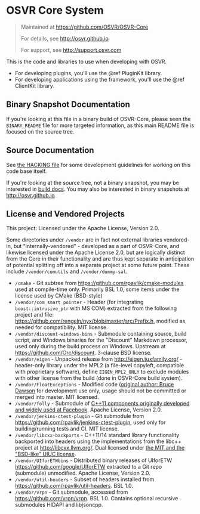 # OSVR Core System
> Maintained at <https://github.com/OSVR/OSVR-Core>
>
> For details, see <http://osvr.github.io>
>
> For support, see <http://support.osvr.com>

This is the code and libraries to use when developing with OSVR.

- For developing plugins, you'll use the @ref PluginKit library.
- For developing applications using the framework, you'll use the @ref ClientKit library.

## Binary Snapshot Documentation
If you're looking at this file in a binary build of OSVR-Core, please seen the `BINARY_README` file for more targeted information, as this main README file is focused on the source tree.

## Source Documentation
See [the HACKING file](HACKING.md) for some development guidelines for working on this code base itself.

If you're looking at the source tree, not a binary snapshot, you may be interested in [build docs](doc/Building.md). You may also be interested in binary snapshots at <http://osvr.github.io> .

## License and Vendored Projects

This project: Licensed under the Apache License, Version 2.0.

Some directories under `/vendor` are in fact not external libraries vendored-in, but "internally-vendored" - developed as a part of OSVR-Core, and likewise licensed under the Apache License 2.0, but are logically distinct from the Core in their functionality and are thus kept separate in anticipation of potential splitting off into a separate project at some future point. These include `/vendor/comutils` and `/vendor/dummy-sal`.

- `/cmake` - Git subtree from <https://github.com/rpavlik/cmake-modules> used at compile-time only. Primarily BSL 1.0, some items under the license used by CMake (BSD-style)
- `/vendor/com_smart_pointer` - Header (for integrating `boost::intrusive_ptr` with MS COM) extracted from the following project and file: <https://github.com/rengeln/nyx/blob/master/src/Prefix.h>, modified as needed for compatibility. MIT license.
- `/vendor/discount-windows-bins` - Submodule containing source, build script, and Windows binaries for the "Discount" Markdown processor, used only during the build process on Windows. Upstream at <https://github.com/Orc/discount>. 3-clause BSD license.
- `/vendor/eigen` - Unpacked release from <http://eigen.tuxfamily.org/> - header-only library under the MPL2 (a file-level copyleft, compatible with proprietary software), define `EIGEN_MPL2_ONLY` to exclude modules with other license from the build (done in OSVR-Core build system).
- `/vendor/FloatExceptions` - Modified code ([original author: Bruce Dawson](http://randomascii.wordpress.com/2012/04/21/exceptional-floating-point/) for development use only, usage should not be committed or merged into master. MIT licensed.
- `/vendor/folly` - Submodule of [C++11 components originally developed and widely used at Facebook](https://github.com/facebook/folly). Apache License, Version 2.0.
- `/vendor/jenkins-ctest-plugin` - Git submodule from <https://github.com/rpavlik/jenkins-ctest-plugin>, used only for building/running tests and CI. MIT license.
- `/vendor/libcxx-backports` - C++11/14 standard library functionality backported into headers using the implementations from the libc++ project at <http://libcxx.llvm.org/>. Dual licensed under [the MIT and the "BSD-like" UIUC license](http://llvm.org/docs/DeveloperPolicy.html#license).
- `/vendor/UIforETWbins` - Distributed binary releases of UIforETW <https://github.com/google/UIforETW> extracted to a Git repo (submodule) unmodified. Apache License, Version 2.0.
- `/vendor/util-headers` - Subset of headers installed from <https://github.com/rpavlik/util-headers>. BSL 1.0.
- `/vendor/vrpn` - Git submodule, accessed from <https://github.com/vrpn/vrpn>. BSL 1.0. Contains optional recursive submodules HIDAPI and libjsoncpp.
